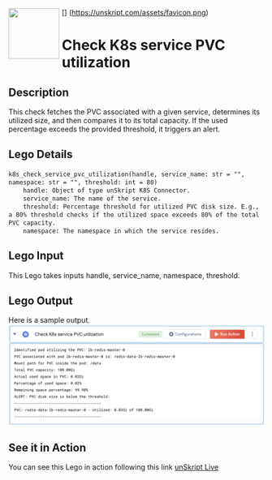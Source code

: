 [<img align="left" src="https://unskript.com/assets/favicon.png" width="100" height="100" style="padding-right: 5px">]
(https://unskript.com/assets/favicon.png)
<h1>Check K8s service PVC utilization </h1>

## Description
This check fetches the PVC associated with a given service, determines its utilized size, and then compares it to its total capacity. If the used percentage exceeds the provided threshold, it triggers an alert.

## Lego Details
	k8s_check_service_pvc_utilization(handle, service_name: str = "", namespace: str = "", threshold: int = 80)
		handle: Object of type unSkript K8S Connector.
    	service_name: The name of the service.
    	threshold: Percentage threshold for utilized PVC disk size. E.g., a 80% threshold checks if the utilized space exceeds 80% of the total PVC capacity.
		namespace: The namespace in which the service resides.


## Lego Input
This Lego takes inputs handle, service_name, namespace, threshold.

## Lego Output
Here is a sample output.
<img src="./1.png">

## See it in Action

You can see this Lego in action following this link [unSkript Live](https://us.app.unskript.io)
